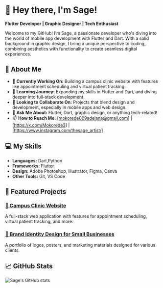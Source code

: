 # 👋 Hey there, I'm Sage!

**Flutter Developer | Graphic Designer | Tech Enthusiast**

Welcome to my GitHub! I'm Sage, a passionate developer who's diving into the world of mobile app development with Flutter and Dart. With a solid background in graphic design, I bring a unique perspective to coding, combining aesthetics with functionality to create seamless digital experiences.

## 🚀 About Me

- 🔭 **Currently Working On:** Building a campus clinic website with features like appointment scheduling and virtual patient tracking.
- 🌱 **Learning Journey:** Expanding my skills in Flutter and Dart, and diving deeper into full-stack development.
- 👯 **Looking to Collaborate On:** Projects that blend design and development, especially in mobile apps and web design.
- 💬 **Ask Me About:** Flutter, Dart, graphic design, or anything tech-related!
- 📫 **How to Reach Me:** [mokorede009adelana@gmail.com] | [https://x.com/Mokorede3] | [https://www.instagram.com/thesage_artist/]

## 💻 My Skills

- **Languages:** Dart,Python
- **Frameworks:** Flutter
- **Design:** Adobe Photoshop, Illustrator, Figma, Canva
- **Other Tools:** Git, VS Code

## 🌟 Featured Projects

### [📱 Campus Clinic Website](#)
A full-stack web application with features for appointment scheduling, virtual patient tracking, and more.

### [🎨 Brand Identity Design for Small Businesses](#)
A portfolio of logos, posters, and marketing materials designed for various clients.

## 📈 GitHub Stats

![Sage's GitHub stats](https://github-readme-stats.vercel.app/api?username=YourGitHubUsername&show_icons=true&theme=radical)
